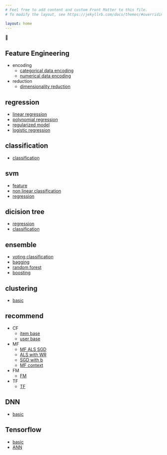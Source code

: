 ```yaml
---
# Feel free to add content and custom Front Matter to this file.
# To modify the layout, see https://jekyllrb.com/docs/themes/#overriding-theme-defaults

layout: home
---
```


📗

## Feature Engineering
- encoding
	- [categorical data encoding](./notebooks/category.html)
	- [numerical data encoding](./notebooks/numeric.html)
- reduction
	- [dimensionality reduction](./notebooks/dimensionality_reduction/all.html)

## regression
- [linear regression](./notebooks/regression/01_Linear_Regression.html)
- [polynomial regression](./notebooks/regression/02_Polynomial_Regression.html)
- [regularized model](./notebooks/regression/03_Regularized_Model.html)
- [logistic regression](./notebooks/regression/04_Logistic_Regression.html)

## classification
- [classification](./notebooks/classification/classification.html)

## svm
- [feature](./notebooks/svm/01_Feature.html)
- [non linear classification](./notebooks/svm/02_Non-linear_classification.html)
- [regression](./notebooks/svm/03_Regression.html)

## dicision tree
- [regression](./notebooks/dicision_tree/Regression.html)
- [classification](./notebooks/dicision_tree/Classifier.html)

## ensemble
- [voting classification](./notebooks/ensemble/01_Voting_Classifiers.html)
- [bagging](./notebooks/ensemble/02_Bagging.html)
- [random forest](./notebooks/ensemble/03_Random_Forest.html)
- [boosting](./notebooks/ensemble/04_Boosting.html)

## clustering
- [basic](./notebooks/clustering/Clustering.html)

## recommend
- CF
	- [item base](./notebooks/recommend/CF/item_base/ItemCF.html)
	- [user base](./notebooks/recommend/CF/user_base/UserCF.html)
- MF
	- [MF ALS SGD](./notebooks/recommend/MF/MF_als_sgd.html)
	- [ALS with WR](./notebooks/recommend/MF/ALS_wt_WR.html)
	- [SGD with b](./notebooks/recommend/MF/SGD_wt_b.html)
	- [MF context](./notebooks/recommend/MF/MF_context.html)
- FM
	- [FM](./notebooks/recommend/FM/FM.html)
- TF
	- [TF](./notebooks/recommend/TF/TF.html)

## DNN
- [basic](./notebooks/dnn/basic.html)

## Tensorflow
- [basic](./notebooks/tensorflow/basic.html)
- [ANN](./notebooks/tensorflow/ANN.html)










